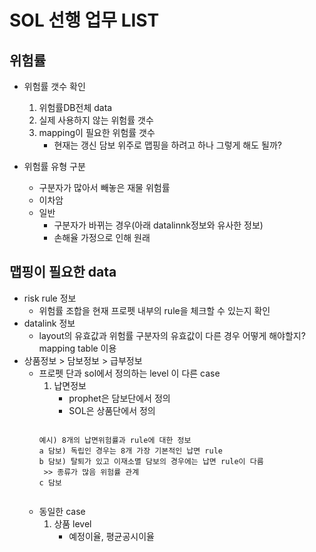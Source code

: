 


# SOL 선행 업무 LIST

## 위험률 

 * 위험률 갯수 확인 
    1) 위험률DB전체 data	
    2) 실제 사용하지 않는 위험률 갯수 
    3) mapping이 필요한 위험률 갯수 
       - 현재는  갱신 담보 위주로 맵핑을 하려고 하나 그렇게 해도 될까?
          
 * 위험률 유형 구분 
    - 구분자가 많아서 빼놓은 재물 위험률
    - 이차암
    - 일반 
       - 구분자가 바뀌는 경우(아래 datalinnk정보와 유사한 정보)
       - 손해율 가정으로 인해 원래 

## 맵핑이 필요한 data 

* risk rule 정보
   - 위험률 조합을 현재 프로펫 내부의 rule을 체크할 수 있는지 확인
* datalink 정보
   - layout의 유효값과 위험률 구분자의 유효값이 다른 경우 어떻게 해야할지? mapping table 이용
* 상품정보 > 담보정보 > 급부정보
   - 프로펫 단과 sol에서 정의하는 level 이 다른 case
      1)  납면정보	
          - prophet은 담보단에서 정의
          - SOL은 상품단에서 정의 
		  ```
		 예시) 8개의 납면위험률과 rule에 대한 정보
		 a 담보) 독립인 경우는 8개 가장 기본적인 납면 rule
		 b 담보) 탈퇴가 있고 이재소멸 담보의 경우에는 납면 rule이 다름
		  >> 종류가 많음 위험률 관계 
		 c 담보   
	  ```

   - 동일한 case
      1)  상품 level
          - 예정이율, 평균공시이율
  
<!--stackedit_data:
eyJoaXN0b3J5IjpbLTExMjA3MjY0MzcsLTgwMTU5ODMxNywtNj
AyMjk5ODI0LC0xMzE0NDU0OTQ2XX0=
-->